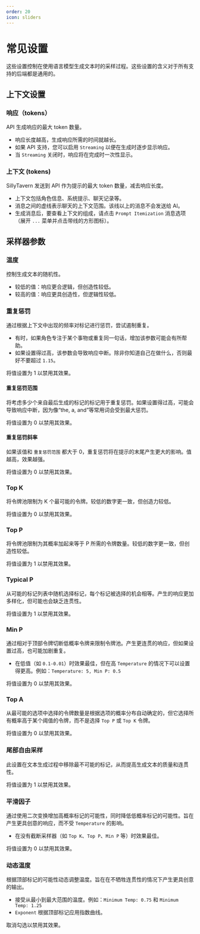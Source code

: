 ```yaml
---
order: 20
icon: sliders
---
```


# 常见设置
这些设置控制在使用语言模型生成文本时的采样过程。这些设置的含义对于所有支持的后端都是通用的。

## 上下文设置

### 响应（tokens）
API 生成响应的最大 token 数量。
- 响应长度越高，生成响应所需的时间就越长。
- 如果 API 支持，您可以启用 `Streaming` 以便在生成时逐步显示响应。
- 当 `Streaming` 关闭时，响应将在完成时一次性显示。

### 上下文 (tokens)
SillyTavern 发送到 API 作为提示的最大 token 数量，减去响应长度。
- 上下文包括角色信息、系统提示、聊天记录等。
- 消息之间的虚线表示聊天的上下文范围。该线以上的消息不会发送给 AI。
- 生成消息后，要查看上下文的组成，请点击 `Prompt Itemization` 消息选项（展开 `...` 菜单并点击带线的方形图标）。

## 采样器参数

### 温度
控制生成文本的随机性。
- 较低的值：响应更合逻辑，但创造性较低。
- 较高的值：响应更具创造性，但逻辑性较低。

### 重复惩罚
通过根据上下文中出现的频率对标记进行惩罚，尝试遏制重复。
- 有时，如果角色专注于某个事物或重复同一句话，增加该参数可能会有所帮助。
- 如果设置得过高，该参数会导致响应中断。除非你知道自己在做什么，否则最好不要超过 `1.15`。

将值设置为 1 以禁用其效果。

#### 重复惩罚范围
将考虑多少个来自最后生成的标记的标记用于重复惩罚。如果设置得过高，可能会导致响应中断，因为像“the, a, and”等常用词会受到最大惩罚。

将值设置为 0 以禁用其效果。

#### 重复惩罚斜率
如果该值和 `重复惩罚范围` 都大于 0，重复惩罚将在提示的末尾产生更大的影响。值越高，效果越强。

将值设置为 0 以禁用其效果。

### Top K
将令牌池限制为 K 个最可能的令牌。较低的数字更一致，但创造力较低。

将值设置为 0 以禁用其效果。

### Top P
将令牌池限制为其概率加起来等于 P 所需的令牌数量。较低的数字更一致，但创造性较低。

将值设置为 1 以禁用其效果。

### Typical P
从可能的标记列表中随机选择标记，每个标记被选择的机会相等。产生的响应更加多样化，但可能也会缺乏连贯性。

将值设置为 1 以禁用其效果。

### Min P
通过相对于顶部令牌切断低概率令牌来限制令牌池。产生更连贯的响应，但如果设置过高，也可能加剧重复。
- 在低值（如 `0.1-0.01`）时效果最佳，但在高 `Temperature` 的情况下可以设置得更高。例如：`Temperature: 5, Min P: 0.5`

将值设置为 0 以禁用其效果。

### Top A
从最可能的选项中选择的令牌数量是根据选项的概率分布自动确定的，但它选择所有概率高于某个阈值的令牌，而不是选择 `Top P` 或 `Top K` 令牌。

将值设置为 0 以禁用其效果。

### 尾部自由采样
此设置在文本生成过程中移除最不可能的标记，从而提高生成文本的质量和连贯性。

将值设置为 1 以禁用其效果。

### 平滑因子
通过使用二次变换增加高概率标记的可能性，同时降低低概率标记的可能性。旨在产生更具创意的响应，而不受 `Temperature` 的影响。
- 在没有截断采样器（如 `Top K`、`Top P`、`Min P` 等）时效果最佳。

将值设置为 0 以禁用其效果。

### 动态温度
根据顶部标记的可能性动态调整温度。旨在在不牺牲连贯性的情况下产生更具创意的输出。
- 接受从最小到最大范围的温度。例如：`Minimum Temp: 0.75` 和 `Minimum Temp: 1.25`
- `Exponent` 根据顶部标记应用指数曲线。

取消勾选以禁用其效果。
